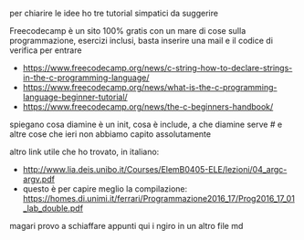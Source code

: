 per chiarire le idee ho tre tutorial simpatici da suggerire

Freecodecamp è un sito 100% gratis con un mare di cose sulla programmazione, esercizi inclusi, basta inserire una mail e il codice di verifica per entrare

* https://www.freecodecamp.org/news/c-string-how-to-declare-strings-in-the-c-programming-language/
* https://www.freecodecamp.org/news/what-is-the-c-programming-language-beginner-tutorial/
* https://www.freecodecamp.org/news/the-c-beginners-handbook/

spiegano cosa diamine è un init, cosa è include, a che diamine serve # e altre cose che ieri non abbiamo capito assolutamente


altro link utile che ho trovato, in italiano:
* http://www.lia.deis.unibo.it/Courses/ElemB0405-ELE/lezioni/04_argc-argv.pdf
* questo è per capire meglio la compilazione: https://homes.di.unimi.it/ferrari/Programmazione2016_17/Prog2016_17_01_lab_double.pdf

magari provo a schiaffare appunti qui i ngiro in un altro file md
